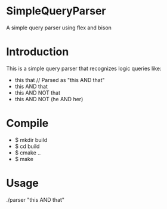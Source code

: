 # SimpleQueryParser
A simple query parser using flex and bison

Introduction
============

This is a simple query parser that recognizes logic queries like:

 - this that     // Parsed as "this AND that"
 - this AND that
 - this AND NOT that
 - this AND NOT (he AND her)

Compile
=======

 - $ mkdir build
 - $ cd build
 - $ cmake ..
 - $ make

Usage
=====

./parser "this AND that"